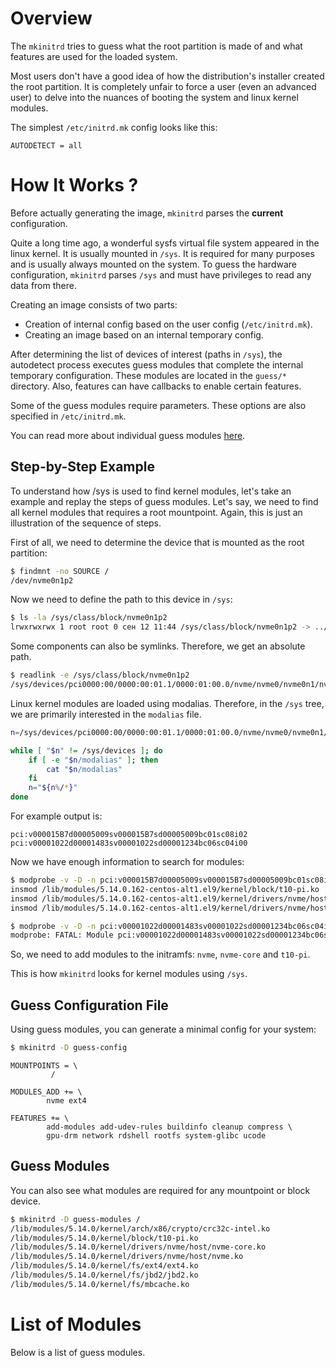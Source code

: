# Overview

The `mkinitrd` tries to guess what the root partition is made of and what
features are used for the loaded system.

Most users don't have a good idea of how the distribution's installer created
the root partition. It is completely unfair to force a user (even an advanced
user) to delve into the nuances of booting the system and linux kernel modules.

The simplest `/etc/initrd.mk` config looks like this:

```make
AUTODETECT = all
```

# How It Works ?

Before actually generating the image, `mkinitrd` parses the **current**
configuration.

Quite a long time ago, a wonderful sysfs virtual file system appeared in the
linux kernel. It is usually mounted in `/sys`. It is required for many purposes
and is usually always mounted on the system. To guess the hardware
configuration, `mkinitrd` parses `/sys` and must have privileges to read any
data from there.

Creating an image consists of two parts:

* Creation of internal config based on the user config (`/etc/initrd.mk`).
* Creating an image based on an internal temporary config.

After determining the list of devices of interest (paths in `/sys`), the
autodetect process executes guess modules that complete the internal temporary
configuration. These modules are located in the `guess/*` directory. Also,
features can have callbacks to enable certain features.

Some of the guess modules require parameters. These options are also specified
in `/etc/initrd.mk`.

You can read more about individual guess modules [here](GuessConfiguration.md#list-of-modules).

## Step-by-Step Example

To understand how /sys is used to find kernel modules, let's take an example and
replay the steps of guess modules. Let's say, we need to find all kernel modules
that requires a root mountpoint. Again, this is just an illustration of the
sequence of steps.

First of all, we need to determine the device that is mounted as the root
partition:

```bash
$ findmnt -no SOURCE /
/dev/nvme0n1p2
```

Now we need to define the path to this device in `/sys`:

```bash
$ ls -la /sys/class/block/nvme0n1p2
lrwxrwxrwx 1 root root 0 сен 12 11:44 /sys/class/block/nvme0n1p2 -> ../../devices/pci0000:00/0000:00:01.1/0000:01:00.0/nvme/nvme0/nvme0n1/nvme0n1p2
```

Some components can also be symlinks. Therefore, we get an absolute path.

```bash
$ readlink -e /sys/class/block/nvme0n1p2
/sys/devices/pci0000:00/0000:00:01.1/0000:01:00.0/nvme/nvme0/nvme0n1/nvme0n1p2
```

Linux kernel modules are loaded using modalias. Therefore, in the `/sys` tree,
we are primarily interested in the `modalias` file.

```bash
n=/sys/devices/pci0000:00/0000:00:01.1/0000:01:00.0/nvme/nvme0/nvme0n1/nvme0n1p2

while [ "$n" != /sys/devices ]; do
	if [ -e "$n/modalias" ]; then
		cat "$n/modalias"
	fi
	n="${n%/*}"
done
```

For example output is:

```
pci:v000015B7d00005009sv000015B7sd00005009bc01sc08i02
pci:v00001022d00001483sv00001022sd00001234bc06sc04i00
```

Now we have enough information to search for modules:

```bash
$ modprobe -v -D -n pci:v000015B7d00005009sv000015B7sd00005009bc01sc08i02
insmod /lib/modules/5.14.0.162-centos-alt1.el9/kernel/block/t10-pi.ko
insmod /lib/modules/5.14.0.162-centos-alt1.el9/kernel/drivers/nvme/host/nvme-core.ko
insmod /lib/modules/5.14.0.162-centos-alt1.el9/kernel/drivers/nvme/host/nvme.ko

$ modprobe -v -D -n pci:v00001022d00001483sv00001022sd00001234bc06sc04i00
modprobe: FATAL: Module pci:v00001022d00001483sv00001022sd00001234bc06sc04i00 not found in directory /lib/modules/5.14.0
```

So, we need to add modules to the initramfs: `nvme`, `nvme-core` and `t10-pi`.

This is how `mkinitrd` looks for kernel modules using `/sys`.

## Guess Configuration File

Using guess modules, you can generate a minimal config for your system:

```bash
$ mkinitrd -D guess-config
```
```make
MOUNTPOINTS = \
         /

MODULES_ADD += \
        nvme ext4

FEATURES += \
        add-modules add-udev-rules buildinfo cleanup compress \
        gpu-drm network rdshell rootfs system-glibc ucode
```

## Guess Modules

You can also see what modules are required for any mountpoint or block device.

```bash
$ mkinitrd -D guess-modules /
/lib/modules/5.14.0/kernel/arch/x86/crypto/crc32c-intel.ko
/lib/modules/5.14.0/kernel/block/t10-pi.ko
/lib/modules/5.14.0/kernel/drivers/nvme/host/nvme-core.ko
/lib/modules/5.14.0/kernel/drivers/nvme/host/nvme.ko
/lib/modules/5.14.0/kernel/fs/ext4/ext4.ko
/lib/modules/5.14.0/kernel/fs/jbd2/jbd2.ko
/lib/modules/5.14.0/kernel/fs/mbcache.ko
```

# List of Modules

Below is a list of guess modules.
